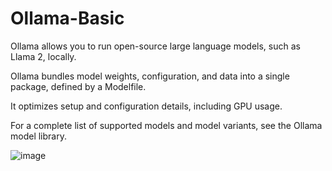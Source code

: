 # Ollama-Basic

Ollama allows you to run open-source large language models, such as Llama 2, locally.

Ollama bundles model weights, configuration, and data into a single package, defined by a Modelfile.

It optimizes setup and configuration details, including GPU usage.

For a complete list of supported models and model variants, see the Ollama model library.

![image](https://github.com/Aditya-aot/Ollama-Basic/assets/67204555/427b81bf-03f9-421b-a7e0-a7d7896a3004)
